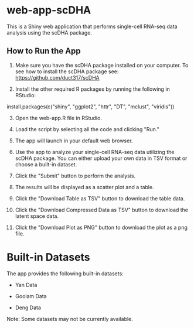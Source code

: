 # web-app-scDHA
This is a Shiny web application that performs single-cell RNA-seq data analysis using the scDHA package.

## How to Run the App
1. Make sure you have the scDHA package installed on your computer.
To see how to install the scDHA package see: https://github.com/duct317/scDHA

2. Install the other required R packages by running the following in RStudio:

install.packages(c("shiny", "ggplot2", "httr", "DT", "mclust", "viridis"))
   
3. Open the web-app.R file in RStudio.

4. Load the script by selecting all the code and clicking "Run."

5. The app will launch in your default web browser.

6. Use the app to analyze your single-cell RNA-seq data utilizing the scDHA package. You can either upload your own data in TSV format or choose a built-in dataset.

7. Click the "Submit" button to perform the analysis.

8. The results will be displayed as a scatter plot and a table.

9. Click the "Download Table as TSV" button to download the table data. 

10. Click the "Download Compressed Data as TSV" button to download the latent space data. 

11. Click the "Download Plot as PNG" button to download the plot as a png file.


# Built-in Datasets
The app provides the following built-in datasets:

* Yan Data

* Goolam Data

* Deng Data

Note: Some datasets may not be currently available.
